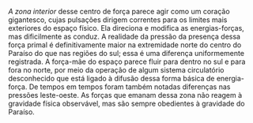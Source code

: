 ﻿<I>A zona interior</I> desse centro de força parece agir como um coração gigantesco, cujas pulsações dirigem correntes para os limites mais exteriores do espaço físico. Ela direciona e modifica as energias-forças, mas dificilmente as conduz. A realidade da pressão da presença dessa força primal é definitivamente maior na extremidade norte do centro do Paraíso do que nas regiões do sul; essa é uma diferença uniformemente registrada. A força-mãe do espaço parece fluir para dentro no sul e para fora no norte, por meio da operação de algum sistema circulatório desconhecido que está ligado à difusão dessa forma básica de energia-força. De tempos em tempos foram também notadas diferenças nas pressões leste-oeste. As forças que emanam dessa zona não reagem à gravidade física observável, mas são sempre obedientes à gravidade do Paraíso.